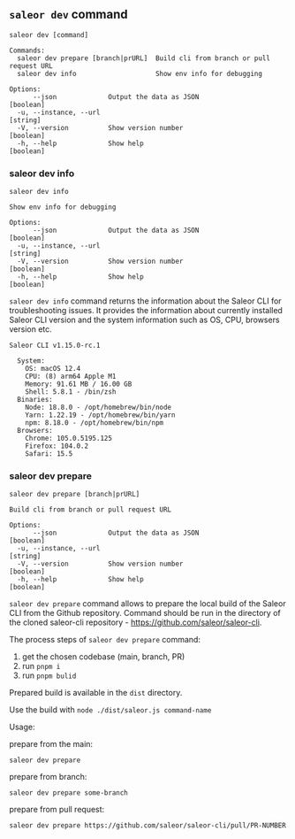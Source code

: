 ## `saleor dev` command

```
saleor dev [command]

Commands:
  saleor dev prepare [branch|prURL]  Build cli from branch or pull request URL
  saleor dev info                    Show env info for debugging

Options:
      --json             Output the data as JSON                       [boolean]
  -u, --instance, --url                                                 [string]
  -V, --version          Show version number                           [boolean]
  -h, --help             Show help                                     [boolean]
```

### saleor dev info

```
saleor dev info

Show env info for debugging

Options:
      --json             Output the data as JSON                       [boolean]
  -u, --instance, --url                                                 [string]
  -V, --version          Show version number                           [boolean]
  -h, --help             Show help                                     [boolean]
```

`saleor dev info` command returns the information about the Saleor CLI for troubleshooting issues. It provides the information about currently installed Saleor CLI version and the system information such as OS, CPU, browsers version etc.

```
Saleor CLI v1.15.0-rc.1

  System:
    OS: macOS 12.4
    CPU: (8) arm64 Apple M1
    Memory: 91.61 MB / 16.00 GB
    Shell: 5.8.1 - /bin/zsh
  Binaries:
    Node: 18.8.0 - /opt/homebrew/bin/node
    Yarn: 1.22.19 - /opt/homebrew/bin/yarn
    npm: 8.18.0 - /opt/homebrew/bin/npm
  Browsers:
    Chrome: 105.0.5195.125
    Firefox: 104.0.2
    Safari: 15.5
```

### saleor dev prepare

```
saleor dev prepare [branch|prURL]

Build cli from branch or pull request URL

Options:
      --json             Output the data as JSON                       [boolean]
  -u, --instance, --url                                                 [string]
  -V, --version          Show version number                           [boolean]
  -h, --help             Show help                                     [boolean]
```

`saleor dev prepare` command allows to prepare the local build of the Saleor CLI from the Github repository. Command should be run in the directory of the cloned saleor-cli repository - https://github.com/saleor/saleor-cli.

The process steps of `saleor dev prepare` command:

1. get the chosen codebase (main, branch, PR)
2. run `pnpm i`
3. run `pnpm bulid`

Prepared build is available in the `dist` directory.

Use the build with `node ./dist/saleor.js command-name`


Usage:

prepare from the main:

`saleor dev prepare`

prepare from branch:

`saleor dev prepare some-branch`

prepare from pull request:

`saleor dev prepare https://github.com/saleor/saleor-cli/pull/PR-NUMBER`


